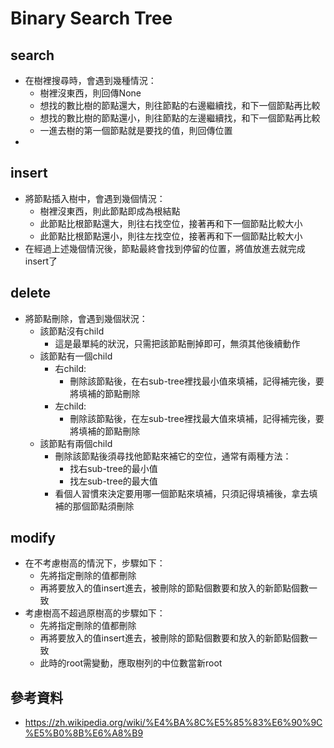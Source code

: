 # Binary Search Tree
## search
  * 在樹裡搜尋時，會遇到幾種情況：
    * 樹裡沒東西，則回傳None
    * 想找的數比樹的節點還大，則往節點的右邊繼續找，和下一個節點再比較
    * 想找的數比樹的節點還小，則往節點的左邊繼續找，和下一個節點再比較
    * 一進去樹的第一個節點就是要找的值，則回傳位置
  * 
  
## insert
  * 將節點插入樹中，會遇到幾個情況：
    * 樹裡沒東西，則此節點即成為根結點
    * 此節點比根節點還大，則往右找空位，接著再和下一個節點比較大小
    * 此節點比根節點還小，則往左找空位，接著再和下一個節點比較大小
  * 在經過上述幾個情況後，節點最終會找到停留的位置，將值放進去就完成insert了
## delete
  * 將節點刪除，會遇到幾個狀況：
    * 該節點沒有child
      * 這是最單純的狀況，只需把該節點刪掉即可，無須其他後續動作
    * 該節點有一個child
      * 右child:
        * 刪除該節點後，在右sub-tree裡找最小值來填補，記得補完後，要將填補的節點刪除
      * 左child:
        * 刪除該節點後，在左sub-tree裡找最大值來填補，記得補完後，要將填補的節點刪除
    * 該節點有兩個child
      * 刪除該節點後須尋找他節點來補它的空位，通常有兩種方法：
        * 找右sub-tree的最小值
        * 找左sub-tree的最大值
       * 看個人習慣來決定要用哪一個節點來填補，只須記得填補後，拿去填補的那個節點須刪除
## modify
  * 在不考慮樹高的情況下，步驟如下：
    * 先將指定刪除的值都刪除
    * 再將要放入的值insert進去，被刪除的節點個數要和放入的新節點個數一致
  * 考慮樹高不超過原樹高的步驟如下：
    * 先將指定刪除的值都刪除
    * 再將要放入的值insert進去，被刪除的節點個數要和放入的新節點個數一致
    * 此時的root需變動，應取樹列的中位數當新root
    
## 參考資料
  * https://zh.wikipedia.org/wiki/%E4%BA%8C%E5%85%83%E6%90%9C%E5%B0%8B%E6%A8%B9
